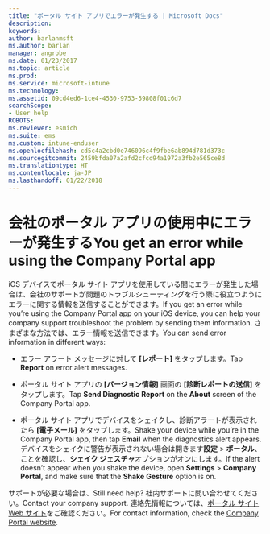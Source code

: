 ```yaml
---
title: "ポータル サイト アプリでエラーが発生する | Microsoft Docs"
description: 
keywords: 
author: barlanmsft
ms.author: barlan
manager: angrobe
ms.date: 01/23/2017
ms.topic: article
ms.prod: 
ms.service: microsoft-intune
ms.technology: 
ms.assetid: 09cd4ed6-1ce4-4530-9753-59808f01c6d7
searchScope:
- User help
ROBOTS: 
ms.reviewer: esmich
ms.suite: ems
ms.custom: intune-enduser
ms.openlocfilehash: cd5c4a2cbd0e746096c4f9fbe6ab894d781d373c
ms.sourcegitcommit: 2459bfda07a2afd2cfcd94a1972a3fb2e565ce8d
ms.translationtype: HT
ms.contentlocale: ja-JP
ms.lasthandoff: 01/22/2018
---
```

# <a name="you-get-an-error-while-using-the-company-portal-app"></a><span data-ttu-id="00168-102">会社のポータル アプリの使用中にエラーが発生する</span><span class="sxs-lookup"><span data-stu-id="00168-102">You get an error while using the Company Portal app</span></span>

<span data-ttu-id="00168-103">iOS デバイスでポータル サイト アプリを使用している間にエラーが発生した場合は、会社のサポートが問題のトラブルシューティングを行う際に役立つようにエラーに関する情報を送信することができます。</span><span class="sxs-lookup"><span data-stu-id="00168-103">If you get an error while you’re using the Company Portal app on your iOS device, you can help your company support troubleshoot the problem by sending them information.</span></span> <span data-ttu-id="00168-104">さまざまな方法では、エラー情報を送信できます。</span><span class="sxs-lookup"><span data-stu-id="00168-104">You can send error information in different ways:</span></span>

-   <span data-ttu-id="00168-105">エラー アラート メッセージに対して **[レポート]** をタップします。</span><span class="sxs-lookup"><span data-stu-id="00168-105">Tap **Report** on error alert messages.</span></span>

-   <span data-ttu-id="00168-106">ポータル サイト アプリの **[バージョン情報]** 画面の **[診断レポートの送信]** をタップします。</span><span class="sxs-lookup"><span data-stu-id="00168-106">Tap **Send Diagnostic Report** on the **About** screen of the Company Portal app.</span></span>

-   <span data-ttu-id="00168-107">ポータル サイト アプリでデバイスをシェイクし、診断アラートが表示されたら **[電子メール]** をタップします。</span><span class="sxs-lookup"><span data-stu-id="00168-107">Shake your device while you’re in the Company Portal app, then tap **Email** when the diagnostics alert appears.</span></span> <span data-ttu-id="00168-108">デバイスをシェイクに警告が表示されない場合は開きます**設定** > **ポータル**、ことを確認し、**シェイク ジェスチャ**オプションがオンにします。</span><span class="sxs-lookup"><span data-stu-id="00168-108">If the alert doesn’t appear when you shake the device, open **Settings** > **Company Portal**, and make sure that the **Shake Gesture** option is on.</span></span>

<span data-ttu-id="00168-109">サポートが必要な場合は、</span><span class="sxs-lookup"><span data-stu-id="00168-109">Still need help?</span></span> <span data-ttu-id="00168-110">社内サポートに問い合わせてください。</span><span class="sxs-lookup"><span data-stu-id="00168-110">Contact your company support.</span></span> <span data-ttu-id="00168-111">連絡先情報については、[ポータル サイト Web サイト](https://portal.manage.microsoft.com#HelpDeskDialog)をご確認ください。</span><span class="sxs-lookup"><span data-stu-id="00168-111">For contact information, check the [Company Portal website](https://portal.manage.microsoft.com#HelpDeskDialog).</span></span>
